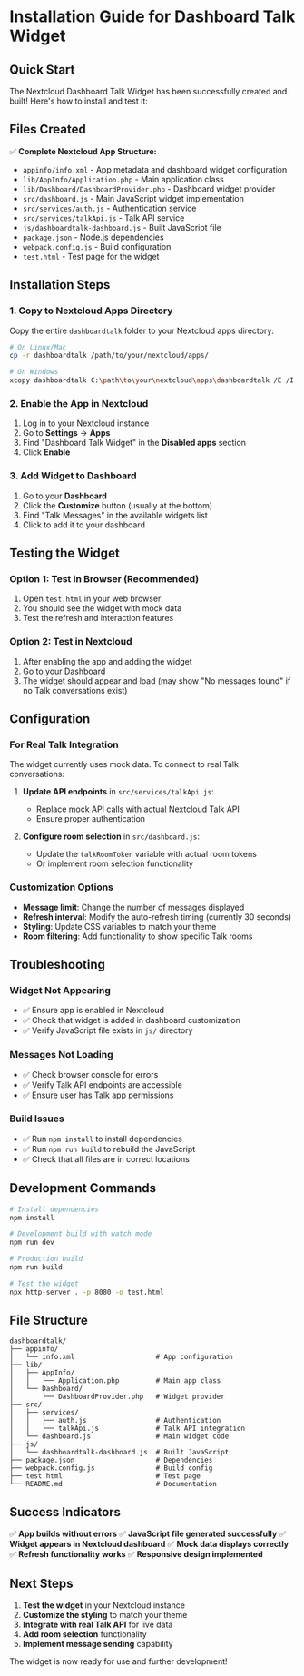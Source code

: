 # Installation Guide for Dashboard Talk Widget

## Quick Start

The Nextcloud Dashboard Talk Widget has been successfully created and built! Here's how to install and test it:

## Files Created

✅ **Complete Nextcloud App Structure:**
- `appinfo/info.xml` - App metadata and dashboard widget configuration
- `lib/AppInfo/Application.php` - Main application class
- `lib/Dashboard/DashboardProvider.php` - Dashboard widget provider
- `src/dashboard.js` - Main JavaScript widget implementation
- `src/services/auth.js` - Authentication service
- `src/services/talkApi.js` - Talk API service
- `js/dashboardtalk-dashboard.js` - Built JavaScript file
- `package.json` - Node.js dependencies
- `webpack.config.js` - Build configuration
- `test.html` - Test page for the widget

## Installation Steps

### 1. Copy to Nextcloud Apps Directory

Copy the entire `dashboardtalk` folder to your Nextcloud apps directory:

```bash
# On Linux/Mac
cp -r dashboardtalk /path/to/your/nextcloud/apps/

# On Windows
xcopy dashboardtalk C:\path\to\your\nextcloud\apps\dashboardtalk /E /I
```

### 2. Enable the App in Nextcloud

1. Log in to your Nextcloud instance
2. Go to **Settings** → **Apps**
3. Find "Dashboard Talk Widget" in the **Disabled apps** section
4. Click **Enable**

### 3. Add Widget to Dashboard

1. Go to your **Dashboard**
2. Click the **Customize** button (usually at the bottom)
3. Find "Talk Messages" in the available widgets list
4. Click to add it to your dashboard

## Testing the Widget

### Option 1: Test in Browser (Recommended)

1. Open `test.html` in your web browser
2. You should see the widget with mock data
3. Test the refresh and interaction features

### Option 2: Test in Nextcloud

1. After enabling the app and adding the widget
2. Go to your Dashboard
3. The widget should appear and load (may show "No messages found" if no Talk conversations exist)

## Configuration

### For Real Talk Integration

The widget currently uses mock data. To connect to real Talk conversations:

1. **Update API endpoints** in `src/services/talkApi.js`:
   - Replace mock API calls with actual Nextcloud Talk API
   - Ensure proper authentication

2. **Configure room selection** in `src/dashboard.js`:
   - Update the `talkRoomToken` variable with actual room tokens
   - Or implement room selection functionality

### Customization Options

- **Message limit**: Change the number of messages displayed
- **Refresh interval**: Modify the auto-refresh timing (currently 30 seconds)
- **Styling**: Update CSS variables to match your theme
- **Room filtering**: Add functionality to show specific Talk rooms

## Troubleshooting

### Widget Not Appearing
- ✅ Ensure app is enabled in Nextcloud
- ✅ Check that widget is added in dashboard customization
- ✅ Verify JavaScript file exists in `js/` directory

### Messages Not Loading
- ✅ Check browser console for errors
- ✅ Verify Talk API endpoints are accessible
- ✅ Ensure user has Talk app permissions

### Build Issues
- ✅ Run `npm install` to install dependencies
- ✅ Run `npm run build` to rebuild the JavaScript
- ✅ Check that all files are in correct locations

## Development Commands

```bash
# Install dependencies
npm install

# Development build with watch mode
npm run dev

# Production build
npm run build

# Test the widget
npx http-server . -p 8080 -o test.html
```

## File Structure

```
dashboardtalk/
├── appinfo/
│   └── info.xml                    # App configuration
├── lib/
│   ├── AppInfo/
│   │   └── Application.php         # Main app class
│   └── Dashboard/
│       └── DashboardProvider.php   # Widget provider
├── src/
│   ├── services/
│   │   ├── auth.js                 # Authentication
│   │   └── talkApi.js              # Talk API integration
│   └── dashboard.js                # Main widget code
├── js/
│   └── dashboardtalk-dashboard.js  # Built JavaScript
├── package.json                    # Dependencies
├── webpack.config.js               # Build config
├── test.html                       # Test page
└── README.md                       # Documentation
```

## Success Indicators

✅ **App builds without errors**
✅ **JavaScript file generated successfully**
✅ **Widget appears in Nextcloud dashboard**
✅ **Mock data displays correctly**
✅ **Refresh functionality works**
✅ **Responsive design implemented**

## Next Steps

1. **Test the widget** in your Nextcloud instance
2. **Customize the styling** to match your theme
3. **Integrate with real Talk API** for live data
4. **Add room selection** functionality
5. **Implement message sending** capability

The widget is now ready for use and further development!
